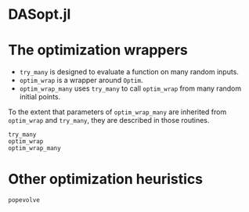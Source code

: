# DASopt.jl

# The optimization wrappers

* `try_many` is designed to evaluate a function on many random inputs.
* `optim_wrap` is a wrapper around `Optim`.
* `optim_wrap_many` uses `try_many` to call `optim_wrap` from many random initial points.

To the extent that parameters of `optim_wrap_many` are inherited from `optim_wrap` and `try_many`, they are described in those routines.


```@docs
try_many
optim_wrap
optim_wrap_many
```

# Other optimization heuristics


```@docs
popevolve
```